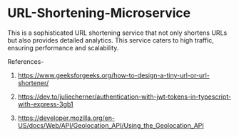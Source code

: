 # URL-Shortening-Microservice

This is a sophisticated URL shortening service that not only shortens URLs but also provides detailed analytics. This service caters to high traffic, ensuring performance and scalability.

References-

1. https://www.geeksforgeeks.org/how-to-design-a-tiny-url-or-url-shortener/

2. https://dev.to/juliecherner/authentication-with-jwt-tokens-in-typescript-with-express-3gb1

3. https://developer.mozilla.org/en-US/docs/Web/API/Geolocation_API/Using_the_Geolocation_API

